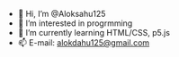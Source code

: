 - 👋 Hi, I’m @Aloksahu125
- 👀 I’m interested in progrmming
- 🌱 I’m currently learning HTML/CSS, p5.js
- 📫 E-mail: alokdahu125@gmail.com


<!---
Aloksahu125/Aloksahu125 is a ✨ special ✨ repository because its `README.md` (this file) appears on your GitHub profile.
You can click the Preview link to take a look at your changes.
--->
